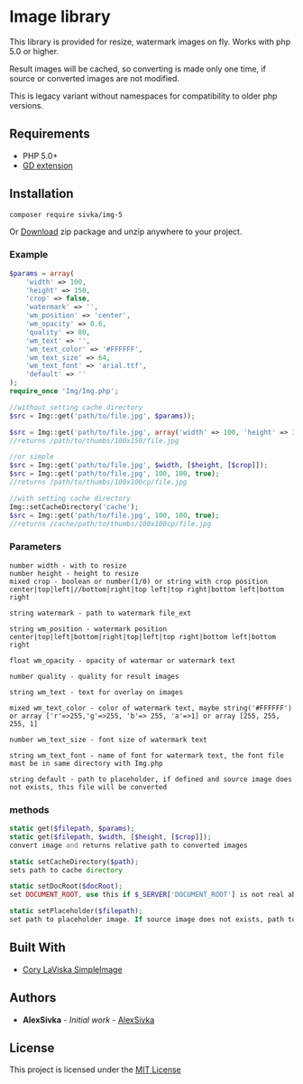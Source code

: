 # Image library

This library is provided for resize, watermark images on fly.
Works with php 5.0 or higher.

Result images will be cached, so converting is made only one time,
if source or converted images are not modified.

This is legacy variant without namespaces for compatibility to older php versions.

## Requirements

- PHP 5.0+
- [GD extension](http://php.net/manual/en/book.image.php)

## Installation

```
composer require sivka/img-5
```

Or [Download](https://github.com/alexSivka/Img-5/releases) zip package and unzip anywhere to your project.

### Example

```php
$params = array(
    'width' => 100,
    'height' => 150,
    'crop' => false,
    'watermark' => '',
    'wm_position' => 'center',
    'wm_opacity' => 0.6,
    'quality' => 80,
    'wm_text' => '',
    'wm_text_color' => '#FFFFFF',
    'wm_text_size' => 64,
    'wm_text_font' => 'arial.ttf',
    'default' => ''
);
require_once 'Img/Img.php';

//without setting cache directory
$src = Img::get('path/to/file.jpg', $params));

$src = Img::get('path/to/file.jpg', array('width' => 100, 'height' => 150)));
//returns /path/to/thumbs/100x150/file.jpg

//or simple
$src = Img::get('path/to/file.jpg', $width, [$height, [$crop]]);
$src = Img::get('path/to/file.jpg', 100, 100, true);
//returns /path/to/thumbs/100x100cp/file.jpg

//with setting cache directory
Img::setCacheDirectory('cache');
$src = Img::get('path/to/file.jpg', 100, 100, true);
//returns /cache/path/to/thumbs/100x100cp/file.jpg
```

### Parameters

```
number width - with to resize
number height - height to resize
mixed crop - boolean or number(1/0) or string with crop position center|top|left|//bottom|right|top left|top right|bottom left|bottom right

string watermark - path to watermark file_ext

string wm_position - watermark position center|top|left|bottom|right|top|left|top right|bottom left|bottom right

float wm_opacity - opacity of watermar or watermark text

number quality - quality for result images

string wm_text - text for overlay on images

mixed wm_text_color - color of watermark text, maybe string('#FFFFFF') 
or array ['r'=>255,'g'=>255, 'b'=> 255, 'a'=>1] or array [255, 255, 255, 1]

number wm_text_size - font size of watermark text

string wm_text_font - name of font for watermark text, the font file mast be in same directory with Img.php

string default - path to placeholder, if defined and source image does not exists, this file will be converted

```

### methods

```php
static get($filepath, $params);
static get($filepath, $width, [$height, [$crop]]);
convert image and returns relative path to converted images

static setCacheDirectory($path);
sets path to cache directory

static setDocRoot($docRoot);
set DOCUMENT_ROOT, use this if $_SERVER['DOCUMENT_ROOT'] is not real absolute path to home directory

static setPlaceholder($filepath);
set path to placeholder image. If source image does not exists, path to placeholder will be returned.
```


## Built With

* [Cory LaViska SimpleImage](https://github.com/claviska/SimpleImage)

## Authors

* **AlexSivka** - *Initial work* - [AlexSivka](https://github.com/alexSivka/)

## License

This project is licensed under the [MIT License](LICENSE.md)
